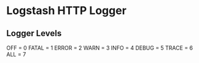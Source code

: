 # Logstash HTTP Logger

## Logger Levels

OFF = 0
FATAL = 1
ERROR = 2
WARN = 3
INFO = 4
DEBUG = 5
TRACE = 6
ALL = 7